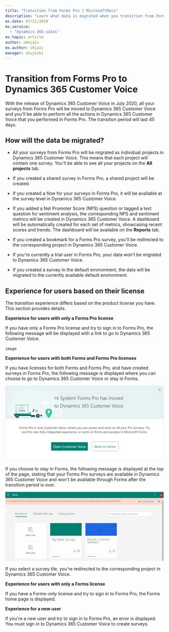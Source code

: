 ```yaml
---
title: "Transition from Forms Pro | MicrosoftDocs"
description: "Learn what data is migrated when you transition from Forms Pro to Dynamics 365 Customer Voice."
ms.date: 07/21/2020
ms.service:
  - "dynamics-365-sales"
ms.topic: article
author: sbmjais
ms.author: shjais
manager: shujoshi
---
```


# Transition from Forms Pro to Dynamics 365 Customer Voice

With the release of Dynamics 365 Customer Voice in July 2020, all your surveys from Forms Pro will be moved to Dynamics 365 Customer Voice and you'll be able to perform all the actions in Dynamics 365 Customer Voice that you performed in Forms Pro. The transition period will last 45 days.

## How will the data be migrated?

- All your surveys from Forms Pro will be migrated as individual projects in Dynamics 365 Customer Voice. This means that each project will contain one survey. You'll be able to see all your projects on the **All projects** tab.

- If you created a shared survey in Forms Pro, a shared project will be created.

- If you created a flow for your surveys in Forms Pro, it will be available at the survey level in Dynamics 365 Customer Voice.

- If you added a Net Promoter Score (NPS) question or tagged a text question for sentiment analysis, the corresponding NPS and sentiment metrics will be created in Dynamics 365 Customer Voice. A dashboard will be automatically created for each set of metrics, showcasing recent scores and trends. The dashboard will be available on the **Reports** tab.

- If you created a bookmark for a Forms Pro survey, you'll be redirected to the corresponding project in Dynamics 365 Customer Voice.

- If you're currently a trial user in Forms Pro, your data won't be migrated to Dynamics 365 Customer Voice.

- If you created a survey in the default environment, the data will be migrated to the currently available default environment.

## Experience for users based on their license

The transition experience differs based on the product license you have. This section provides details.

**Experience for users with only a Forms Pro license**

If you have only a Forms Pro license and try to sign in to Forms Pro, the following message will be displayed with a link to go to Dynamics 365 Customer Voice.

`image`

**Experience for users with both Forms and Forms Pro licenses**

If you have licenses for both Forms and Forms Pro, and have created surveys in Forms Pro, the following message is displayed where you can choose to go to Dynamics 365 Customer Voice or stay in Forms.

![Forms Pro move message](media/forms-pro-move-message.png "Forms Pro move message") 

If you choose to stay in Forms, the following message is displayed at the top of the page, stating that your Forms Pro surveys are available in Dynamics 365 Customer Voice and won't be available through Forms after the transition period is over.

![Forms Pro move message bar](media/forms-pro-move-message-bar.png "Forms Pro move message bar") 

If you select a survey tile, you're redirected to the corresponding project in Dynamics 365 Customer Voice.

**Experience for users with only a Forms license**

If you have a Forms-only license and try to sign in to Forms Pro, the Forms home page is displayed.

**Experience for a new user**

If you're a new user and try to sign in to Forms Pro, an error is displayed. You must sign in to Dynamics 365 Customer Voice to create surveys.
